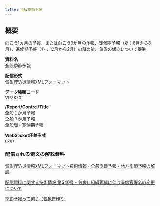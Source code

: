 ```yaml
---
title: 全般季節予報
---
```


## 概要
向こう1ヵ月の予報、または向こう3か月の予報、暖候期予報（夏：6月から8月）、寒候期予報（冬：12月から2月）の降水量、気温の傾向について提供。

**資料名** <br/>
全般季節予報
 
**配信形式** <br/>
気象庁防災情報XMLフォーマット

**データ種類コード** <br/>
VPZK50

**/Report/Control/Title** <br/>
全般１か月予報 <br/>
全般３か月予報 <br/>
全般暖・寒候期予報

**WebSocket圧縮形式** <br/>
gzip

### 配信される電文の解説資料
[気象庁防災情報XMLフォーマット技術情報 - 全般季節予報・地方季節予報の解説](https://dmdata.jp/docs/jma/manual/0321-0323.pdf) 


[配信資料に関する技術情報 第540号 - 気象庁組織再編に伴う発信官署名の変更について](https://dmdata.jp/docs/jma/technical/540.pdf)


[季節予報って何？（気象庁HP）](https://www.jma.go.jp/jma/kishou/know/kisetsu_riyou/index.html)
